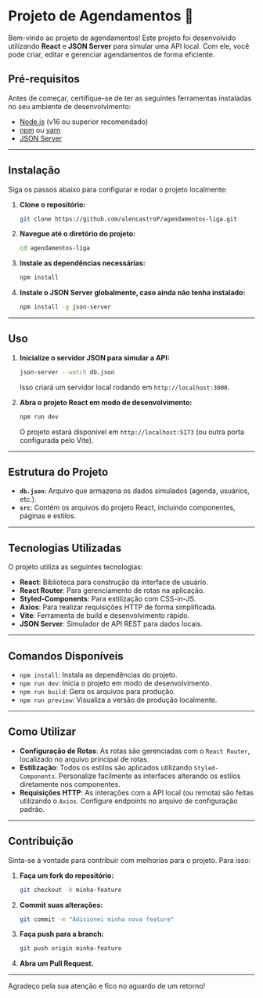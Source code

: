 
# **Projeto de Agendamentos 📅**

Bem-vindo ao projeto de agendamentos! Este projeto foi desenvolvido utilizando **React** e **JSON Server** para simular uma API local. Com ele, você pode criar, editar e gerenciar agendamentos de forma eficiente.

## **Pré-requisitos**

Antes de começar, certifique-se de ter as seguintes ferramentas instaladas no seu ambiente de desenvolvimento:

- [Node.js](https://nodejs.org/) (v16 ou superior recomendado)
- [npm](https://www.npmjs.com/) ou [yarn](https://yarnpkg.com/)
- [JSON Server](https://github.com/typicode/json-server)

---

## **Instalação**

Siga os passos abaixo para configurar e rodar o projeto localmente:

1. **Clone o repositório:**
   ```bash
   git clone https://github.com/alencastroP/agendamentos-liga.git
   ```

2. **Navegue até o diretório do projeto:**
   ```bash
   cd agendamentos-liga
   ```

3. **Instale as dependências necessárias:**
   ```bash
   npm install
   ```

4. **Instale o JSON Server globalmente, caso ainda não tenha instalado:**
   ```bash
   npm install -g json-server
   ```

---

## **Uso**

1. **Inicialize o servidor JSON para simular a API:**
   ```bash
   json-server --watch db.json
   ```
   Isso criará um servidor local rodando em `http://localhost:3000`.

2. **Abra o projeto React em modo de desenvolvimento:**
   ```bash
   npm run dev
   ```
   O projeto estará disponível em `http://localhost:5173` (ou outra porta configurada pelo Vite).

---

## **Estrutura do Projeto**

- **`db.json`**: Arquivo que armazena os dados simulados (agenda, usuários, etc.).
- **`src`**: Contém os arquivos do projeto React, incluindo componentes, páginas e estilos.

---

## **Tecnologias Utilizadas**

O projeto utiliza as seguintes tecnologias:

- **React**: Biblioteca para construção da interface de usuário.
- **React Router**: Para gerenciamento de rotas na aplicação.
- **Styled-Components**: Para estilização com CSS-in-JS.
- **Axios**: Para realizar requisições HTTP de forma simplificada.
- **Vite**: Ferramenta de build e desenvolvimento rápido.
- **JSON Server**: Simulador de API REST para dados locais.

---

## **Comandos Disponíveis**

- `npm install`: Instala as dependências do projeto.
- `npm run dev`: Inicia o projeto em modo de desenvolvimento.
- `npm run build`: Gera os arquivos para produção.
- `npm run preview`: Visualiza a versão de produção localmente.

---

## **Como Utilizar**

- **Configuração de Rotas**: As rotas são gerenciadas com o `React Router`, localizado no arquivo principal de rotas.
- **Estilização**: Todos os estilos são aplicados utilizando `Styled-Components`. Personalize facilmente as interfaces alterando os estilos diretamente nos componentes.
- **Requisições HTTP**: As interações com a API local (ou remota) são feitas utilizando o `Axios`. Configure endpoints no arquivo de configuração padrão.

---

## **Contribuição**

Sinta-se à vontade para contribuir com melhorias para o projeto. Para isso:

1. **Faça um fork do repositório:**
   ```bash
   git checkout -b minha-feature
   ```

2. **Commit suas alterações:**
   ```bash
   git commit -m "Adicionei minha nova feature"
   ```

3. **Faça push para a branch:**
   ```bash
   git push origin minha-feature
   ```

4. **Abra um Pull Request.**

---

Agradeço pela sua atenção e fico no aguardo de um retorno! 
